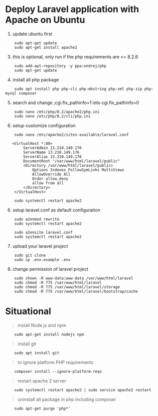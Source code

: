 # Deploy Laravel application with Apache on Ubuntu

1. update ubuntu first
```
    sudo apt-get update
    sudo apt-get install apache2
```

3. this is optional, only run if the php requirements are <= 8.2.6
```
    sudo add-apt-repository -y ppa:ondrej/php 
    sudo apt-get update
```

4. install all php package
```
    sudo apt install php php-cli php-mbstring php-xml php-zip php-mysql composer
```

5. search and change ;cgi.fix_pathinfo=1 into cgi.fix_pathinfo=0
```
    sudo nano /etc/php/8.2/apache2/php.ini
    sudo nano /etc/php/8.2/cli/php.ini
```

6. setup customize configuration
```
    sudo nano /etc/apache2/sites-available/laravel.conf
```

```
   <VirtualHost *:80>
        ServerAdmin 13.210.149.176
        ServerName 13.210.149.176
        ServerAlias 13.210.149.176
        DocumentRoot "/var/www/html/laravel/public"
        <Directory /var/www/html/laravel/public>
            Options Indexes FollowSymLinks MultiViews
            AllowOverride All
            Order allow,deny
            allow from all
        </Directory>
    </VirtualHost>
```

```
    sudo systemctl restart apache2
```

6. setup laravel.conf as default configuration
```
    sudo a2enmod rewrite
    sudo systemctl restart apache2
    
    sudo a2ensite laravel.conf
    sudo systemctl restart apache2
```

7. upload your laravel project
```
    sudo git clone
    sudo cp .env.example .env
```

8. change permission of laravel project
```
    sudo chown -R www-data:www-data /var/www/html/laravel
    sudo chmod -R 775 /var/www/html/laravel
    sudo chmod -R 775 /var/www/html/laravel/storage
    sudo chmod -R 775 /var/www/html/laravel/bootstrap/cache
```

# Situational

> install Node.js and npm
```
    sudo apt-get install nodejs npm
```

> install git
```
    sudo apt install git
```

> to ignore platform PHP requirements
```
    composer install --ignore-platform-reqs
```

> restart apache 2 server
```
    sudo systemctl restart apache2 | sudo service apache2 restart
```

> uninstall all package in php including composer
```
    sudo apt-get purge 'php*'
```

